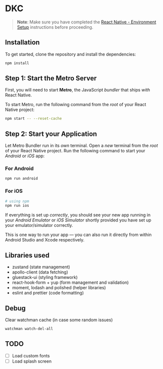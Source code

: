 # DKC

>**Note**: Make sure you have completed the [React Native - Environment Setup](https://reactnative.dev/docs/environment-setup) instructions before proceeding.

## Installation

To get started, clone the repository and install the dependencies:

```bash
npm install
```

## Step 1: Start the Metro Server

First, you will need to start **Metro**, the JavaScript _bundler_ that ships _with_ React Native.

To start Metro, run the following command from the _root_ of your React Native project:

```bash
npm start -- --reset-cache
```

## Step 2: Start your Application

Let Metro Bundler run in its _own_ terminal. Open a _new_ terminal from the _root_ of your React Native project. Run the following command to start your _Android_ or _iOS_ app:

### For Android

```bash
npm run android
```

### For iOS

```bash
# using npm
npm run ios
```

If everything is set up _correctly_, you should see your new app running in your _Android Emulator_ or _iOS Simulator_ shortly provided you have set up your emulator/simulator correctly.

This is one way to run your app — you can also run it directly from within Android Studio and Xcode respectively.

## Libraries used

- zustand (state management)
- apollo-client (data fetching)
- gluestack-ui (styling framework)
- react-hook-form + yup (form management and validation)
- moment, lodash and polished (helper libraries)
- eslint and prettier (code formatting)

## Debug

Clear watchman cache (in case some random issues)

```bash
watchman watch-del-all
```

## TODO

- [ ] Load custom fonts
- [ ] Load splash screen
